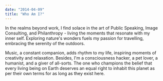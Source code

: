 ```yaml
---
date: "2014-04-09"
title: "Who Am I?"
---
```


In the realms beyond work, I find solace in the art of Public Speaking, Image Consulting, and Philanthropy - living the moments that resonate with my inner self. Exploring nature's wonders fuels my passion for travelling, embracing the serenity of the outdoors. 

Music, a constant companion, adds rhythm to my life, inspiring moments of creativity and relaxation. Besides, I'm a consciousness hacker, a pet lover, a humanist, and a giver of all-sorts. The one who champions the belief that every living being on Earth deserves an equal right to inhabit this planet as per their own terms for as long as they exist here. 
